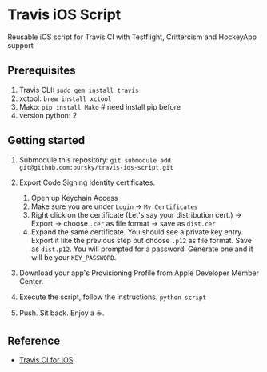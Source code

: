 Travis iOS Script
=================

Reusable iOS script for Travis CI with Testflight, Crittercism and HockeyApp support

## Prerequisites
1. Travis CLI: `sudo gem install travis`
2. xctool: `brew install xctool`
3. Mako: `pip install Mako` # need install pip before
4. version python: 2

## Getting started
1. Submodule this repository: `git submodule add git@github.com:oursky/travis-ios-script.git`

2. Export Code Signing Identity certificates.
   1. Open up Keychain Access
   2. Make sure you are under `Login` -> `My Certificates`
   3. Right click on the certificate (Let's say your distribution cert.) -> Export -> choose `.cer` as file format -> save as `dist.cer`
   4. Expand the same certificate. You should see a private key entry. Export it like the previous step but choose `.p12` as file format. Save as `dist.p12`. You will prompted for a password. Generate one and it will be your `KEY_PASSWORD`.

3. Download your app's Provisioning Profile from Apple Developer Member Center.

4. Execute the script, follow the instructions.
   `python script`

5. Push. Sit back. Enjoy a :coffee:.

## Reference
- [Travis CI for iOS](http://www.objc.io/issue-6/travis-ci.html)
